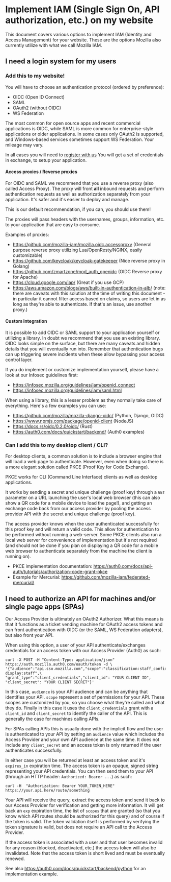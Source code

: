 # Implement IAM (Single Sign On, API authorization, etc.) on my website

This document covers various options to implement IAM (Identity and Access Management) for your website.
These are the options Mozilla also currently utilize with what we call Mozilla IAM.

## I need a login system for my users

### Add this to my website!

You will have to choose an authentication protocol (ordered by preference):

- OIDC (Open ID Connect)
- SAML
- OAuth2 (without OIDC)
- WS Federation

The most common for open source apps and recent commercial applications is OIDC, while SAML is more common for enterprise-style applications or older applications. In some cases only OAuth2 is supported, and Windows-based services sometimes support WS Federation. Your mileage may vary.

In all cases you will need to [register with us](https://mana.mozilla.org/wiki/display/SECURITY/SSO+Request+Form) You will get a set of credentials in exchange, to setup your application.

#### Access proxies / Reverse proxies

For OIDC and SAML we recommend that you use a reverse proxy (also called Access Proxy). The proxy will front **all** inbound requests and perform authentication requests as well as authorization separately from your application. It's safer and it's easier to deploy and manage.

This is our default recommendation, if you can, you should use them!

The proxies will pass headers with the usernames, groups, information, etc. to your application that are easy to consume.

Examples of proxies:

- https://github.com/mozilla-iam/mozilla.oidc.accessproxy (General purpose reverse proxy utilizing Lua/OpenResty/NGINX, easily customizable)
- https://github.com/keycloak/keycloak-gatekeeper (Nice reverse proxy in Golang)
- https://github.com/zmartzone/mod_auth_openidc (OIDC Reverse proxy for Apache)
- https://cloud.google.com/iap/ (Great if you use GCP)
- https://aws.amazon.com/blogs/aws/built-in-authentication-in-alb/ (note: there are caveats with this solution at the time of writing this document - in particular it cannot filter access based on claims, so users are let in as long as they're able to authenticate. If that's an issue, use another proxy.)

#### Custom integration

It is possible to add OIDC or SAML support to your application yourself or utilizing a library. In doubt we recommend that you use an existing library. OIDC looks simple on the surface, but there are many caveats and hidden details that you will eventually run into. Remember that authentication bugs can up triggering severe incidents when these allow bypassing your access control layer.

If you do implement or customize implementation yourself, please have a look at our Infosec guidelines first:

- https://infosec.mozilla.org/guidelines/iam/openid_connect
- https://infosec.mozilla.org/guidelines/iam/saml.html

When using a library, this is a lesser problem as they normally take care of everything. Here's a few examples you can use:

- https://github.com/mozilla/mozilla-django-oidc/ (Python, Django, OIDC)
- https://www.npmjs.com/package/openid-client (NodeJS)
- https://docs.rs/oidc/0.2.0/oidc/ (Rust)
- https://auth0.com/docs/quickstart/backend/ (Auth0 examples)

### Can I add this to my desktop client / CLI?

For desktop clients, a common solution is to include a browser engine that will load a web page to authenticate. However, even when doing so there is a more elegant solution called PKCE (Proof Key for Code Exchange).

PKCE works for CLI (Command Line Interface) clients as well as desktop applications.

It works by sending a secret and unique challenge (proof key) through a `GET` parameter on a URL launching the user's local web browser (this can also show a QR code for a mobile device to load the page!), and getting an exchange code back from our access provider by pooling the access provider API with the secret and unique challenge (proof key).

The access provider knows when the user authenticated successfully for this proof key and will return a valid code. This allow for authentication to be performed without running a web-server. Some PKCE clients also run a local web server for convenience of implementation but it's not required (and should not be done if you plan on displaying a QR code for a mobile web browser to authenticate separately from the machine the client is running on).

- PKCE implementation documentation: https://auth0.com/docs/api-auth/tutorials/authorization-code-grant-pkce
- Example for Mercurial: https://github.com/mozilla-iam/federated-mercurial/

## I need to authorize an API for machines and/or single page apps (SPAs)

Our Access Provider is ultimately an OAuth2 Authorizer. What this means is that it functions as a ticket vending machine for OAuth2 access tokens and can front authentication with OIDC (or the SAML, WS Federation adapters), but also front your API.

When using this option, a user of your API authenticate/exchanges credentials for an access token with our Access Provider (Auth0) as such:

```
curl -X POST -H "Content-Type: application/json" https://auth.mozilla.auth0.com/oauth/token -d \
'{"audience":"api.sso.mozilla.com","scope":"classification:staff_confidential display:staff",\
"grant_type":"client_credentials","client_id": "YOUR CLIENT ID", "client_secret": "YOUR CLIENT SECRET"}'
```

In this case, `audience` is your API audience and can be anything that identifies your API. `scope` represent a set of permissions for your API. These scopes are customized by you, so you choose what they're called and what they do. Finally in this case it uses the `client_credentials` grant with a `client_id` and `client_secret` to identify the caller of the API. This is generally the case for machines calling APIs.

For SPAs calling APIs this is usually done with the implicit flow and the user is authenticated to your API by setting an `audience` value which includes the Access Provider and your own API audience at the same time. It does not include any `client_secret` and an access token is only returned if the user authenticates successfully.

In either case you will be returned at least an access token and it's `expires_in` expiration time. The access token is an opaque, signed string representing your API credentials.
You can then send them to your API (through an HTTP header: `Authorized: Bearer ...`) as such:

```
curl -H  "Authorization: Bearer YOUR_TOKEN_HERE" https://your.api.here/route/something
```

Your API will receive the query, extract the access token and send it back to our Access Provider for verification and getting more information. It will get back an `exp` expiration time, the list of `scopes` that are granted (so that you know which API routes should be authorized for this query) and of course if the token is valid. The token validation itself is performed by verifying the token signature is valid, but does not require an API call to the Access Provider.

If the access token is associated with a user and that user becomes invalid for any reason (blocked, deactivated, etc.) the access token will also be invalidated. Note that the access token is short lived and must be eventually renewed.

See also https://auth0.com/docs/quickstart/backend/python for an implementation example.
